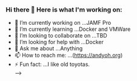 ### Hi there 👋  Here is what I'm working on:


- 🔭 I’m currently working on ...JAMF Pro
- 🌱 I’m currently learning ...Docker and VMWare
- 👯 I’m looking to collaborate on ...TBD
- 🤔 I’m looking for help with ...Docker
- 💬 Ask me about ...Anything
- 📫 How to reach me: ...(https://andyoh.org)
- ⚡ Fun fact: ...I like old toyotas.  
-->
